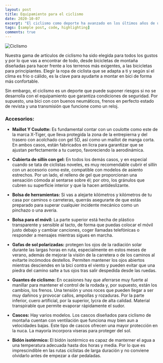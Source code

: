 ```yaml
---
layout: post
title: Equipamiento para el ciclismo
date: 2020-10-07
excerpt: "El ciclismo como deporte ha avanzado en los últimos años de una manera considerable. La proliferación del equipamiento para el ciclista no hace otra cosa que enriquecer más el ciclismo, y la implementación de tecnologías como pulsómetros, material de entrenamientos, etc."
tags: [sample post, code, highlighting]
comments: true
---
```


![Ciclismo](https://e00-marca.uecdn.es/assets/multimedia/imagenes/2020/09/02/15990312424709.jpg)

Nuestra gama de artículos de ciclismo ha sido elegida para todos los gustos y por lo que vas a encontrar de todo, desde bicicletas de montaña diseñadas para hacer frente a los terrenos más exigentes, a las bicicletas para principiantes. Elegir la ropa de ciclista que se adapta a ti y según si el clima es frio o cálido, es la clave para ayudarte a montar en bici de forma más confortable.

Sin embargo, el ciclismo es un deporte que puede suponer riesgos si no se desarrolla con el equipamiento que garantiza condiciones de seguridad. Por supuesto, una bici con con buenos neumáticos, frenos en perfecto estado de revista y una transmisión que funcione como un reloj.

### Accesorios:

* **Maillot Y Coulotte:** Es fundamental contar con un coulotte como este de la marca X-Tiger, que lleva protegida la zona de la entrepierna y del trasero con acolchado con gel 5D, así como un maillot de manga corta. En ambos casos, están fabricados en licra para garantizar que se ajustan perfectamente a tu cuerpo, favoreciendo la aerodinámica.

* **Cubierta de sillín con gel:** En todos los demás casos, y en especial cuando se tata de ciclistas noveles, es muy recomendable cubrir el sillín con un accesorio como este, compatible con modelos de asiento estrechos. Por un lado, el relleno de gel que proporcionan una sensación cómoda al sentarse sobre él; por otro, los gránulos que cubren su superficie interior y que la hacen antideslizante.

* **Bolsa de herramientas:** Si vas a alejarte kilómetros y kilómetros de tu casa por caminos o carreteras, querrás asegurarte de que estás preparado para superar cualquier incidente mecánico como un pinchazo o una avería.

* **Bolsa para el móvil:** La parte superior está hecha de plástico transparente y sensible al tacto, de forma que puedas colocar el móvil justo debajo y cambiar canciones, coger llamadas telefónicas o responder a mensajes mientras sigues en marcha.

* **Gafas de sol polarizadas:** protegen los ojos de la radiación solar durante las largas horas en ruta, especialmente en estos meses de verano, además de mejorar la visión de la carretera o de los caminos al evitarte incómodos destellos. Permiten mantener los ojos abiertos mientras desciendes en la bici contra el viento y pueden evitar que una piedra del camino salte a tus ojos tras salir despedida desde las ruedas.

* **Guantes de ciclismo:** En ocasiones hay que aferrarse muy fuerte al manillar para mantener el control de la rodada y, por supuesto, están los cambios, los frenos. Una tensión y unos roces que pueden llegar a ser muy dañinos y provocar callos, ampollas y rozaduras. Por la parte inferior, cuero artificial, por la superior, lycra de alta calidad. Material transpirable que permite evaporar rápidamente el sudor.

* **Cascos:** Hay varios modelos. Los cascos diseñados para ciclismo de montaña cuentan con ventilación que funciona muy bien aun a velocidades bajas. Este tipo de cascos ofrecen una mayor protección en la nuca. La mayoría incorpora viseras para proteger del sol.

* **Bidón isotérmico:** El bidón isotérmico es capaz de manterner el agua a una temperatura adecuada hasta dos horas y media. Por lo que es imprescindible en las rutas ciclistas de larga duración y no conviene olvidarlo antes de empezar a dar pedaladas.

